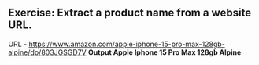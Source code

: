 ## Exercise: Extract a product name from a website URL.
URL - https://www.amazon.com/apple-iphone-15-pro-max-128gb-alpine/dp/803JGSGD7V
**Output Apple Iphone 15 Pro Max 128gb Alpine**